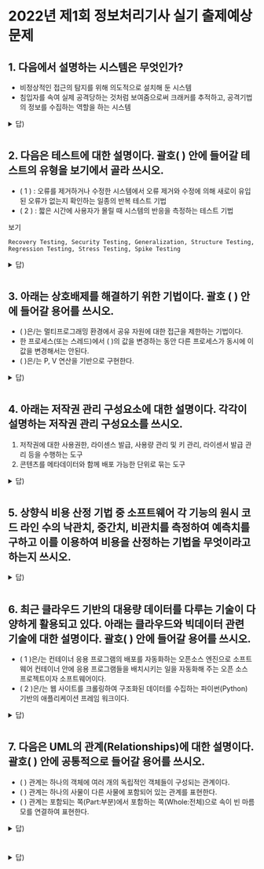 # 2022년 제1회 정보처리기사 실기 출제예상 문제

## 1. 다음에서 설명하는 시스템은 무엇인가?
- 비정상적인 접근의 탐지를 위해 의도적으로 설치해 둔 시스템
- 침입자를 속여 실제 공격당하는 것처럼 보여줌으로써 크래커를 추적하고, 공격기법의 정보를 수집하는 역할을 하는 시스템
<details>
<summary>답)</summary>
<div markdown="1">
<b>허니팟(Honeypot)</b><br>
<br>키워드 <br>비정상 접근 탐지, 크래커 추적, 공격 정보 수집
</div>
</details>

#
## 2. 다음은 테스트에 대한 설명이다. 괄호( ) 안에 들어갈 테스트의 유형을 보기에서 골라 쓰시오.
- ( 1 ) : 오류를 제거하거나 수정한 시스템에서 오류 제거와 수정에 의해 새로이 유입된 오류가 없는지 확인하는 일종의 반복 테스트 기법
- ( 2 ) : 짧은 시간에 사용자가 몰릴 때 시스템의 반응을 측정하는 테스트 기법

보기
```
Recovery Testing, Security Testing, Generalization, Structure Testing, Regression Testing, Stress Testing, Spike Testing
```
<details>
<summary>답)</summary>
<div markdown="1">
<b>1 : Regression Testing</b><br>
<b>2 : Spike Testing</b><br>
<br>키워드 <br>

- 회복 테스트 (Recovery) : 시스템에 고의로 실패를 유도하고, 시스템의 정상적 복귀 여부를 테스트<br>
- 안전 테스트 (Safety) : 소스 내 보안적인 결함을 미리 점검하는 테스트<br>
- 부하 테스트 (Load) : 시스템에 부하를 계속 증가시키면서 시스템의 임계점을 찾음<br>
- 스트레스 테스트 (Stress) : 임계점 이상의 부하를 가해 비정상적인 상황에서의 처리를 테스트<br>
- 스파이크 테스트 (Spike) : 짧은 시간에 사용자가 몰릴 때 시스템의 반응 측정 테스트<br>
- 내구성 테스트 (Endurance) : 오랜 시간 동안 시스템에 높은 부하를 가해 테스트<br>
- 구조 테스트 (Structure) : 시스템의 내부 논리 경로, 소스 코드의 복잡도를 테스트<br>
- 회귀 테스트 (Regression) : 오류 제거와 수정에 의해 새로 유입된 오류가 없는 지 확인하는 일종의 반복 테스트 기법<br>
- 병렬 테스트 (Parallel) : 변경된 시스템과 기존 시스템에 동일한 데이터 입력 후 결과 비교<br>
</div>
</details>

#
## 3. 아래는 상호배제를 해결하기 위한 기법이다. 괄호 ( ) 안에 들어갈 용어를 쓰시오.
- (  )은/는 멀티프로그래밍 환경에서 공유 자원에 대한 접근을 제한하는 기법이다.
- 한 프로세스(또는 스레드)에서 (  )의 값을 변경하는 동안 다른 프로세스가 동시에 이 값을 변경해서는 안된다.
- (  )은/는 P, V 연산을 기반으로 구현한다.

<details>
<summary>답)</summary>
<div markdown="1">
<b>세마포어 (Semaphore)</b><br>
<br>키워드 <br>
세마포어(Semaphore)

1. 상호배제(Mutual Exclusion) 해결 기법
2. 멀티프로그래밍 환경에서 공유 자원에 대한 접근을 제한하는 기법
3. 한 프로세스가 세마포어를 변경하는 동안 다른 프로세스는 이 값을 변경할 수 없다.
4. P, V연산을 기본으로 한다.
</div>
</details>

#
## 4. 아래는 저작권 관리 구성요소에 대한 설명이다. 각각이 설명하는 저작권 관리 구성요소를 쓰시오.
1. 저작권에 대한 사용권한, 라이센스 발급, 사용량 관리 및 키 관리, 라이센서 발급 관리 등을 수행하는 도구
2. 콘텐츠를 메타데이터와 함께 배포 가능한 단위로 묶는 도구

<details>
<summary>답)</summary>
<div markdown="1">
<b>1 : 클리어링 하우스(Clearing House) </b><br>
<b>2 : 패키저(Packager)</b><br>
<br>키워드 <br>
디지털 저작권 관리 구성요소

- Clearing House (클리어링 하우스) : 저작권에 대한 사용권한, 라이선스 발급, 사용량에 따른 결제 관리 등을 수행하는 곳
- Contents Provider (콘텐츠 제공자) : 콘텐츠를 제공하는 저작권자
- Packager (패키저) : 콘텐츠를 메타 데이터와 함께 배포 가능한 형태로 묶어 암호화 하는 프로그램
- Contents Distributor (콘텐츠 분배자) : 암호화된 콘텐츠를 유통하는 곳이나 사람
- Customer (콘텐츠 소비자) : 콘텐츠를 구매해서 사용하는 주체
- DRM Controller (DRM 컨트롤러) : 배포된 콘텐츠의 이용권한을 통제하는 프로그램
- Security Container (보안 컨테이너) : 콘텐츠 원본을 안전하게 유통하기 위한 전자적 보안장치
</div>
</details>

#
## 5. 상향식 비용 산정 기법 중 소프트웨어 각 기능의 원시 코드 라인 수의 낙관치, 중간치, 비관치를 측정하여 예측치를 구하고 이를 이용하여 비용을 산정하는 기법을 무엇이라고 하는지 쓰시오.

<details>
<summary>답)</summary>
<div markdown="1">
<b> LOC(Lines of Code) </b><br>
<br>키워드 <br>
상향식 비용 산정 방법

- LOC (Line Of Code) : 코드라인 수의 낙관치, 중간치, 비관치를 측정하여 1:4:1의 가중치를 두어 평균을 내는 방식으로 예측치를 구하는 것
- MM (Man Month) : 인월. 한 사람이 1개월 동안 할 수 있는 일의 양
- COCOMO : 프로그램의 규모에 따라 조직형, 반분리형, 임베디드형으로 구분하여 비용을 산정하는 방식.
  - 조직형(Organic) 5만라인이하
  - 반분리형(Semi-Detached ) 30만 라인이하
  - 내장형(Embedded) : 30만 라인 이상
- Putnam : 가로축이 시간, 세로축이 노력인 Rayleigh-Norden 곡선을 기초로함. 가로축의 시간은 소프트웨어 개발주기의 단계를 나타내기 때문에 단계별 필요한 인력의 분포를 구하는 것.
- FP (Function Point) : 기능점수 모형
</div>
</details>

#
## 6. 최근 클라우드 기반의 대용량 데이터를 다루는 기술이 다양하게 활용되고 있다. 아래는 클라우드와 빅데이터 관련 기술에 대한 설명이다. 괄호(  ) 안에 들어갈 용어를 쓰시오.
- ( 1 )은/는 컨테이너 응용 프로그램의 배포를 자동화하는 오픈소스 엔진으로 소프트웨어 컨테이너 안에 응용 프로그램들을 배치시키는 일을 자동화해 주는 오픈 소스 프로젝트이자 소프트웨어이다.
- ( 2 )은/는 웹 사이트를 크롤링하여 구조화된 데이터를 수집하는 파이썬(Python) 기반의 애플리케이션 프레임 워크이다.

<details>
<summary>답)</summary>
<div markdown="1">
<b> 1 : 도커 (Docker)</b><br>
<b> 2 : 스크레파이 (Scrapy)</b><br>
<br>키워드 <br>
클라우드 빅데이터 기술

- 도커 (Docker) : *컨테이너 응용 프로그램의 배포를 자동화하는 *오픈소스 엔진으로 소프트웨어 컨테이너 안에 응용 프로그램들을 배치시키는 일을 자동화해주는 오픈소스 프로젝트이자 소프트웨어
- 스크레파이 (Scrapy) : 웹 사이트를 *크롤링하여 구조화된 데이터를 수집하는 *파이썬(Python) 기반의 애플리케이션 프레임워크
</div>
</details>

#
## 7. 다음은 UML의 관계(Relationships)에 대한 설명이다. 괄호(  ) 안에 공통적으로 들어갈 용어를 쓰시오.
- (  ) 관계는 하나의 객체에 여러 개의 독립적인 객체들이 구성되는 관계이다.
- (  ) 관계는 하나의 사물이 다른 사물에 포함되어 있는 관계를 표현한다.
- (  ) 관계는 포함되는 쪽(Part:부분)에서 포함하는 쪽(Whole:전체)으로 속이 빈 마름모를 연결하여 표현한다.

<details>
<summary>답)</summary>
<div markdown="1">
<b> 집합 (Aggregation)</b><br>
<br>키워드 <br>
UML의 관계

연관관계 Association
- 2개 이상의 사물이 서로 관련되어 있는 관계
- 사물 사이를 실선으로 연결하여 표현
- 방향성은 화살표로 표현
- 양방향의 경우 화살표를 생략하고 실선으로만 연결

집합관계 Aggregation
- 하나의 사물이 다른 사물에 포함되어 있는 관계
- 포함하는 쪽과 포함되는 쪽은 서로 독립적이다
- 포함되는 쪽에서 포함하는 쪽으로 속이 빈 마름모 화살표로 연결하여 표현

포함관계 Composition
- 포함하는 사물의 변화가 포함되는 사물에게 영향을 미치는 관계
- 포함하는 쪽과 포함되는 쪽은 서로 독립이 될 수 없고 생명주기를 함께 함
- 포함되는 쪽에서 포함하는 쪽으로 속이 채워진 마름모 연결

일반화관계 Generalization
- 하나의 사물이 다른 사물에 비해 더 일반적인지 구체적인지 표현
- 상위(일반적인 개념) 하위(구체적인 개념)
- 하위 사물에서 상위 사물인 쪽으로 속이 빈 화살표 연결

의존관계 Dependency
- 사물 사이에 서로 연관은 있으나 필요에 의해 서로에게 영향을 주는 짧은 시간 동안만 연관을 유지하는 관계
- 소유 관계는 아니지만 사물의 변화가 다른 사물에도 영향을 미침
- 영향을 주는 사물(이용자)이 영향을 받는 사물(제공자)쪽으로 점선 화살표 연결

실체화관계 Realization
- 사물이 할 수 있거나 해야하는 기능(행위, 인터페이스)로 서로를 그룹화 할 수 있는 관계
- 사물에서 기능쪽으로 속이 빈 점선 화살표 연결
</div>
</details>

#
## 

<details>
<summary>답)</summary>
<div markdown="1">
<b> </b><br>
<br>키워드 <br>

</div>
</details>